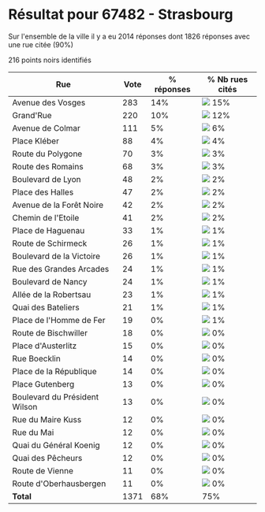 # Résultat pour 67482 - Strasbourg

Sur l'ensemble de la ville il y a eu 2014 réponses dont 1826 réponses avec une rue citée (90%)

216 points noirs identifiés

| Rue | Vote | % réponses | % Nb rues cités|
|-----|------|------------|----------------|
| Avenue des Vosges | 283 | 14% | <img src="../../img/bar_15.gif" />&nbsp;15%|
| Grand'Rue | 220 | 10% | <img src="../../img/bar_12.gif" />&nbsp;12%|
| Avenue de Colmar | 111 | 5% | <img src="../../img/bar_6.gif" />&nbsp;6%|
| Place Kléber | 88 | 4% | <img src="../../img/bar_4.gif" />&nbsp;4%|
| Route du Polygone | 70 | 3% | <img src="../../img/bar_3.gif" />&nbsp;3%|
| Route des Romains | 68 | 3% | <img src="../../img/bar_3.gif" />&nbsp;3%|
| Boulevard de Lyon | 48 | 2% | <img src="../../img/bar_2.gif" />&nbsp;2%|
| Place des Halles | 47 | 2% | <img src="../../img/bar_2.gif" />&nbsp;2%|
| Avenue de la Forêt Noire | 42 | 2% | <img src="../../img/bar_2.gif" />&nbsp;2%|
| Chemin de l'Etoile | 41 | 2% | <img src="../../img/bar_2.gif" />&nbsp;2%|
| Place de Haguenau | 33 | 1% | <img src="../../img/bar_1.gif" />&nbsp;1%|
| Route de Schirmeck | 26 | 1% | <img src="../../img/bar_1.gif" />&nbsp;1%|
| Boulevard de la Victoire | 26 | 1% | <img src="../../img/bar_1.gif" />&nbsp;1%|
| Rue des Grandes Arcades | 24 | 1% | <img src="../../img/bar_1.gif" />&nbsp;1%|
| Boulevard de Nancy | 24 | 1% | <img src="../../img/bar_1.gif" />&nbsp;1%|
| Allée de la Robertsau | 23 | 1% | <img src="../../img/bar_1.gif" />&nbsp;1%|
| Quai des Bateliers | 21 | 1% | <img src="../../img/bar_1.gif" />&nbsp;1%|
| Place de l'Homme de Fer | 19 | 0% | <img src="../../img/bar_1.gif" />&nbsp;1%|
| Route de Bischwiller | 18 | 0% | <img src="../../img/bar_0.gif" />&nbsp;0%|
| Place d'Austerlitz | 15 | 0% | <img src="../../img/bar_0.gif" />&nbsp;0%|
| Rue Boecklin | 14 | 0% | <img src="../../img/bar_0.gif" />&nbsp;0%|
| Place de la République | 14 | 0% | <img src="../../img/bar_0.gif" />&nbsp;0%|
| Place Gutenberg | 13 | 0% | <img src="../../img/bar_0.gif" />&nbsp;0%|
| Boulevard du Président Wilson | 13 | 0% | <img src="../../img/bar_0.gif" />&nbsp;0%|
| Rue du Maire Kuss | 12 | 0% | <img src="../../img/bar_0.gif" />&nbsp;0%|
| Rue du Mai | 12 | 0% | <img src="../../img/bar_0.gif" />&nbsp;0%|
| Quai du Général Koenig | 12 | 0% | <img src="../../img/bar_0.gif" />&nbsp;0%|
| Quai des Pêcheurs | 12 | 0% | <img src="../../img/bar_0.gif" />&nbsp;0%|
| Route de Vienne | 11 | 0% | <img src="../../img/bar_0.gif" />&nbsp;0%|
| Route d'Oberhausbergen | 11 | 0% | <img src="../../img/bar_0.gif" />&nbsp;0%|
| **Total** | 1371 | 68% | 75%|
